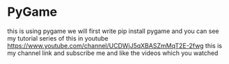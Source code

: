 # PyGame
this is using pygame
we will first write 
pip install pygame
and you can see my tutorial series of this in youtube
https://www.youtube.com/channel/UCDWjJ5qXBASZmMqT2E-2fwg
this is my channel link and subscribe me and like the videos which you watched

